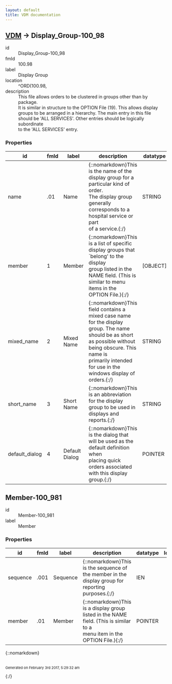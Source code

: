 ```yaml
---
layout: default
title: VDM documentation
---
```


## [VDM](TableOfContent.md) &#8594; Display_Group-100_98 

<dl>
<dt>id</dt><dd>Display_Group-100_98</dd>
<dt>fmId</dt><dd>100.98</dd>
<dt>label</dt><dd>Display Group</dd>
<dt>location</dt><dd>^ORD(100.98,</dd>
<dt>description</dt><dd>This file allows orders to be clustered in groups other than by package.<br/>It is similar in structure to the OPTION File (19).  This allows display<br/>groups to be arranged in a hierarchy.  The main entry in this file<br/>should be 'ALL SERVICES'.  Other entries should be logically subordinate<br/>to the 'ALL SERVICES' entry.</dd>
</dl>

### Properties

| id | fmId | label | description | datatype | location | attributes | range | 
| --- | --- | --- | --- | --- | --- | --- | --- | 
| name | .01 | Name | {::nomarkdown}This is the name of the display group for a particular kind of order.<br/>The display group generally corresponds to a hospital service or part<br/>of a service.{:/} | STRING |  | REQUIRED, INDEXED |  | 
| member | 1 | Member | {::nomarkdown}This is a list of specific display groups that `belong' to the display<br/>group listed in the NAME field.  (This is similar to menu items in the<br/>OPTION File.){:/} | [OBJECT] |  |  | [Member-100_981](#Member-100_981)  | 
| mixed_name | 2 | Mixed Name | {::nomarkdown}This field contains a mixed case name for the display group.  The name <br/>should be as short as possible without being obscure.  This name is <br/>primarily intended for use in the windows display of orders.{:/} | STRING |  |  |  | 
| short_name | 3 | Short Name | {::nomarkdown}This is an abbreviation for the display group to be used in displays and<br/>reports.{:/} | STRING |  |  |  | 
| default_dialog | 4 | Default Dialog | {::nomarkdown}This is the dialog that will be used as the default definition when<br/>placing quick orders associated with this display group.{:/} | POINTER |  |  | Order_Dialog-101_41 | 

## <a name="Member-100_981"></a>Member-100_981 

<dl>
<dt>id</dt><dd>Member-100_981</dd>
<dt>label</dt><dd>Member</dd>
</dl>

### Properties

| id | fmId | label | description | datatype | location | attributes | range | 
| --- | --- | --- | --- | --- | --- | --- | --- | 
| sequence | .001 | Sequence | {::nomarkdown}This is the sequence of the member in the display group for reporting<br/>purposes.{:/} | IEN |  |  |  | 
| member | .01 | Member | {::nomarkdown}This is a display group listed in the NAME field. (This is similar to a<br/>menu item in the OPTION File.){:/} | POINTER |  | REQUIRED, INDEXED | Display_Group-100_98 | 

{::nomarkdown} <br/><br/><p style="font-size: 11px">Generated on February 3rd 2017, 5:29:32 am</p>{:/}